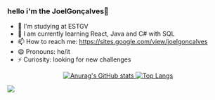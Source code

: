 ### hello i'm the JoelGonçalves👋

- 🔭 I'm studying at ESTGV
- 🌱 I am currently learning React, Java and C# with SQL
- 📫 How to reach me: https://sites.google.com/view/joelgoncalves
- 😄 Pronouns: he/it
- ⚡ Curiosity: looking for new challenges


<div align="center" dir="auto">
<a href="https://github.com/goncalvesJoel">

![Anurag's GitHub stats](https://github-readme-stats.vercel.app/api?username=goncalvesJoel&show_icons=true&icon_color=#e38239&theme=dark&border_radius=50)
[![Top Langs](https://github-readme-stats.vercel.app/api/top-langs/?username=goncalvesJoel&layout=compact)](https://github.com/goncalvesJoel/github-readme-stats)
    </a>
</div>

<div> <a href="https://www.linkedin.com/in/joel-gonçalves-76b637104/" rel="nofollow"><img src="https://camo.githubusercontent.com/c00f87aeebbec37f3ee0857cc4c20b21fefde8a96caf4744383ebfe44a47fe3f/68747470733a2f2f696d672e736869656c64732e696f2f62616467652f2d4c696e6b6564496e2d2532333030373742353f7374796c653d666f722d7468652d6261646765266c6f676f3d6c696e6b6564696e266c6f676f436f6c6f723d7768697465" data-canonical-src="https://img.shields.io/badge/-LinkedIn-%230077B5?style=for-the-badge&amp;logo=linkedin&amp;logoColor=white" style="max-width: 100%;"></a> 

 </div>
